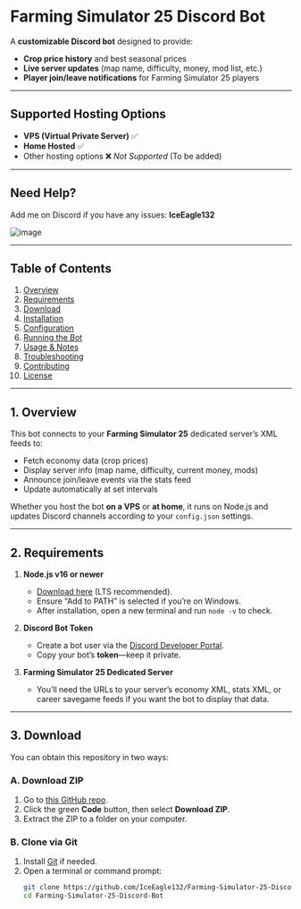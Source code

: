 # Farming Simulator 25 Discord Bot

A **customizable Discord bot** designed to provide:

- **Crop price history** and best seasonal prices  
- **Live server updates** (map name, difficulty, money, mod list, etc.)  
- **Player join/leave notifications** for Farming Simulator 25 players

---

## Supported Hosting Options

- **VPS (Virtual Private Server)** ✅  
- **Home Hosted** ✅  
- Other hosting options ❌ *Not Supported* (To be added)

---

## Need Help?

Add me on Discord if you have any issues: **IceEagle132**

![image](https://github.com/user-attachments/assets/be45bb0c-58c2-4c75-a2e1-9a424bac0309)

---

## Table of Contents

1. [Overview](#overview)  
2. [Requirements](#requirements)  
3. [Download](#download)  
4. [Installation](#installation)  
5. [Configuration](#configuration)  
6. [Running the Bot](#running-the-bot)  
7. [Usage & Notes](#usage--notes)  
8. [Troubleshooting](#troubleshooting)  
9. [Contributing](#contributing)  
10. [License](#license)

---

## 1. Overview

This bot connects to your **Farming Simulator 25** dedicated server’s XML feeds to:

- Fetch economy data (crop prices)  
- Display server info (map name, difficulty, current money, mods)  
- Announce join/leave events via the stats feed  
- Update automatically at set intervals

Whether you host the bot **on a VPS** or **at home**, it runs on Node.js and updates Discord channels according to your `config.json` settings.

---

## 2. Requirements

1. **Node.js v16 or newer**  
   - [Download here](https://nodejs.org/en/download/) (LTS recommended).  
   - Ensure “Add to PATH” is selected if you’re on Windows.  
   - After installation, open a new terminal and run `node -v` to check.

2. **Discord Bot Token**  
   - Create a bot user via the [Discord Developer Portal](https://discord.com/developers/applications).  
   - Copy your bot’s **token**—keep it private.

3. **Farming Simulator 25 Dedicated Server**  
   - You’ll need the URLs to your server’s economy XML, stats XML, or career savegame feeds if you want the bot to display that data.

---

## 3. Download

You can obtain this repository in two ways:

### A. **Download ZIP**

1. Go to [this GitHub repo](https://github.com/IceEagle132/Farming-Simulator-25-Discord-Bot).
2. Click the green **Code** button, then select **Download ZIP**.
3. Extract the ZIP to a folder on your computer.

### B. **Clone via Git**

1. Install [Git](https://git-scm.com/downloads) if needed.
2. Open a terminal or command prompt:
   ```bash
   git clone https://github.com/IceEagle132/Farming-Simulator-25-Discord-Bot.git
   cd Farming-Simulator-25-Discord-Bot